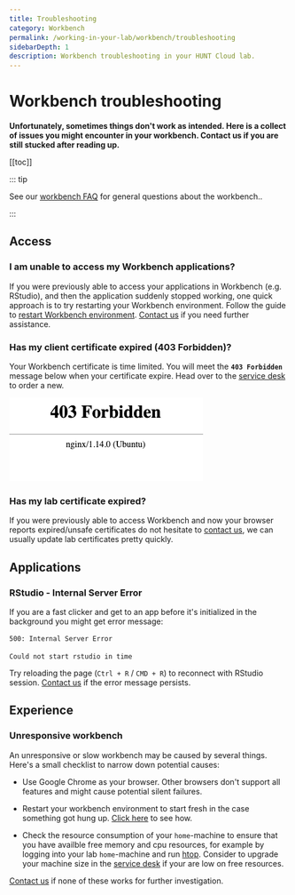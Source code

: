 ```yaml
---
title: Troubleshooting
category: Workbench
permalink: /working-in-your-lab/workbench/troubleshooting
sidebarDepth: 1
description: Workbench troubleshooting in your HUNT Cloud lab.
---
```


# Workbench troubleshooting

**Unfortunately, sometimes things don't work as intended. Here is a collect of issues you might encounter in your workbench. Contact us if you are still stucked after reading up.**


[[toc]]

::: tip

See our [workbench FAQ](/working-in-your-lab/workbench/faq/) for general questions about the workbench..

:::

## Access

### I am unable to access my Workbench applications?

If you were previously able to access your applications in Workbench (e.g. RStudio), and then the application suddenly stopped working, one quick approach is to try restarting your Workbench environment. Follow the guide to [restart Workbench environment](/working-in-your-lab/workbench/faq/#how-can-i-restart-my-workbench-environment-and-start-from-scratch). [Contact us](/contact) if you need further assistance.

### Has my client certificate expired (403 Forbidden)?

Your Workbench certificate is time limited. You will meet the **`403 Forbidden`** message below when your certificate expire. Head over to the [service desk](/service-desk/user-orders/#workbench-reissue) to order a new.

![expired_certificate.png](./images/expired_certificate.png)

### Has my lab certificate expired?

If you were previously able to access Workbench and now your browser reports expired/unsafe certificates do not hesitate to [contact us](/contact), we can usually update lab certificates pretty quickly.


## Applications

### RStudio - Internal Server Error

If you are a fast clicker and get to an app before it's initialized in the background you might get error message:

```
500: Internal Server Error

Could not start rstudio in time
```

Try reloading the page (`Ctrl + R` / `CMD + R`) to reconnect with RStudio session.
[Contact us](/contact) if the error message persists.

## Experience

### Unresponsive workbench

An unresponsive or slow workbench may be caused by several things. Here's a small checklist to narrow down potential causes:

* Use Google Chrome as your browser. Other browsers don't support all features and might cause potential silent failures.

* Restart your workbench environment to start fresh in the case something got hung up. [Click here](/working-in-your-lab/workbench/faq/#how-can-i-restart-my-workbench-environment) to see how.

* Check the resource consumption of your `home`-machine to ensure that you have availble free memory and cpu resources, for example by logging into your lab `home`-machine and run [htop](/working-in-your-lab/technical-tools/htop/). Consider to upgrade your machine size in the [service desk](/service-desk/lab-orders/#update-machine-size) if your are low on free resources.

[Contact us](/contact) if none of these works for further investigation.
